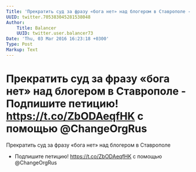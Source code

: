 ```yaml
---
Title: 'Прекратить суд за фразу «бога нет» над блогером в Ставрополе - Подпишите петицию! https://t.co/ZbODAeqfHK с помощью @ChangeOrgRus'
UUID: twitter.705383045281538048
Author:
    Title: Balancer
    UUID: twitter.user.balancer73
Date: 'Thu, 03 Mar 2016 16:23:18 +0300'
Type: Post
Markup: Text
---
```


# Прекратить суд за фразу «бога нет» над блогером в Ставрополе - Подпишите петицию! https://t.co/ZbODAeqfHK с помощью @ChangeOrgRus

Прекратить суд за фразу «бога нет» над блогером в Ставрополе
- Подпишите петицию! https://t.co/ZbODAeqfHK с помощью
@ChangeOrgRus